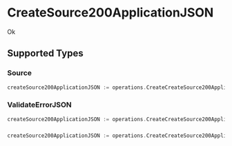 # CreateSource200ApplicationJSON

Ok


## Supported Types

### Source

```go
createSource200ApplicationJSON := operations.CreateCreateSource200ApplicationJSONSource(shared.Source{/* values here */})
```

### ValidateErrorJSON

```go
createSource200ApplicationJSON := operations.CreateCreateSource200ApplicationJSONValidateErrorJSON(shared.ValidateErrorJSON{/* values here */})
```

### 

```go
createSource200ApplicationJSON := operations.CreateCreateSource200ApplicationJSONStr(string{/* values here */})
```

